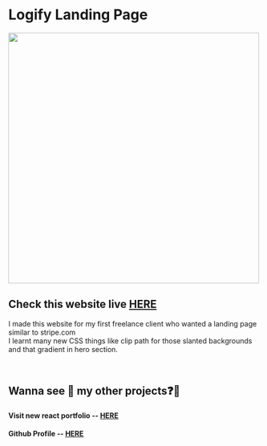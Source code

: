 # Logify Landing Page

<img width='500px' src='https://github.com/ParallelXL/logify-website/assets/134038947/f59f5ec3-b9ca-4e90-88c9-252a2f62c565' />

<h2>Check this website live <a href="https://logify.id/" target="_blank">HERE</a></h2>

I made this website for my first freelance client who wanted a landing page similar to stripe.com <br>
I learnt many new CSS things like clip path for those slanted backgrounds and that gradient in hero section.


<br>
<h2> Wanna see 👀 my other projects❓📖
<h4>Visit new react portfolio -- <a href='https://ayannagori.vercel.app/' target="_blank">HERE</a></h4>
<h4>Github Profile -- <a href='https://github.com/ParallelXL' target="_blank">HERE</a></h4>
